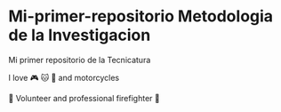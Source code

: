 # Mi-primer-repositorio Metodologia de la Investigacion

Mi primer repositorio de la Tecnicatura

I love :video_game: :cat: :dog: and motorcycles

:rotating_light: Volunteer and professional firefighter :fire_engine:

